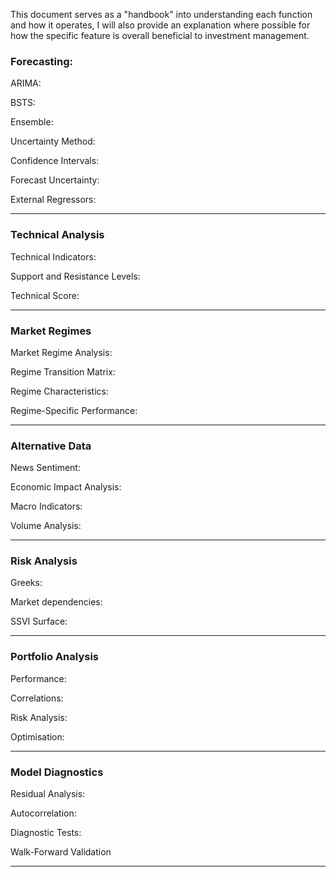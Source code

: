 This document serves as a "handbook" into understanding each function and how it operates, I will also provide an explanation where possible for how the specific feature is overall beneficial to investment management.


### Forecasting:

ARIMA:

BSTS:

Ensemble:

Uncertainty Method:

Confidence Intervals:

Forecast Uncertainty:

External Regressors:

------------------------------------------------------------------------

### Technical Analysis

Technical Indicators:

Support and Resistance Levels:

Technical Score:

------------------------------------------------------------------------

### Market Regimes

Market Regime Analysis:

Regime Transition Matrix:

Regime Characteristics:

Regime-Specific Performance:

------------------------------------------------------------------------

### Alternative Data

News Sentiment:

Economic Impact Analysis:

Macro Indicators:

Volume Analysis:

------------------------------------------------------------------------

### Risk Analysis

Greeks:

Market dependencies:

SSVI Surface:

------------------------------------------------------------------------

### Portfolio Analysis

Performance:

Correlations:

Risk Analysis:

Optimisation:

------------------------------------------------------------------------

### Model Diagnostics

Residual Analysis:

Autocorrelation:

Diagnostic Tests:

Walk-Forward Validation

------------------------------------------------------------------------
